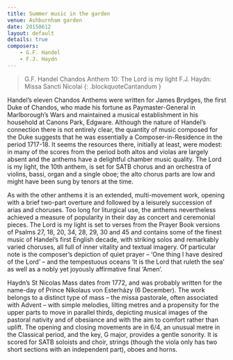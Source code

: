 ```yaml
---
title: Summer music in the garden
venue: Ashburnham garden
date: 20150612
layout: default
details: true
composers:
    - G.F. Handel
    - F.J. Haydn
---
```

> G.F. Handel Chandos Anthem 10: The Lord is my light
> F.J. Haydn: Missa Sancti Nicolai
{: .blockquoteCantandum }

Handel’s eleven Chandos Anthems were written for James Brydges, the first Duke of Chandos, who made his fortune as Paymaster-General in Marlborough’s Wars and maintained a musical establishment in his household at Canons Park, Edgware.  Although the nature of Handel’s connection there is not entirely clear, the quantity of music composed for the Duke suggests that he was essentially a Composer-in-Residence in the period 1717-18.  It seems the resources there, initially at least, were modest: in many of the scores from the period both altos and violas are largely absent and the anthems have a delightful chamber music quality.  The Lord is my light, the 10th anthem, is set for SATB chorus and an orchestra of violins, bassi, organ and a single oboe; the alto chorus parts are low and might have been sung by tenors at the time.

As with the other anthems it is an extended, multi-movement work, opening with a brief two-part overture and followed by a leisurely succession of arias and choruses.  Too long for liturgical use, the anthems nevertheless achieved a measure of popularity in their day as concert and ceremonial pieces.  The Lord is my light is set to verses from the Prayer Book versions of Psalms 27, 18, 20, 34, 28, 29, 30 and 45 and contains some of the finest music of Handel’s first English decade, with striking solos and remarkably varied choruses, all full of inner vitality and textual imagery.  Of particular note is the composer’s depiction of quiet prayer – ‘One thing I have desired of the Lord’ – and the tempestuous oceans ‘It is the Lord that ruleth the sea’ as well as a nobly yet joyously affirmative final ‘Amen’.

Haydn’s St Nicolas Mass dates from 1772, and was probably written for the name-day of Prince Nikolaus von Esterházy (6 December).  The work belongs to a distinct type of mass – the missa pastorale, often associated with Advent – with simple melodies, lilting metres and a propensity for the upper parts to move in parallel thirds, depicting musical images of the pastoral nativity and of obesiance and with the aim to comfort rather than uplift.  The opening and closing movements are in 6/4, an unusual metre in the Classical period, and the key, G major, provides a gentle sonority.  It is scored for SATB soloists and choir, strings (though the viola only has two short sections with an independent part), oboes and horns.